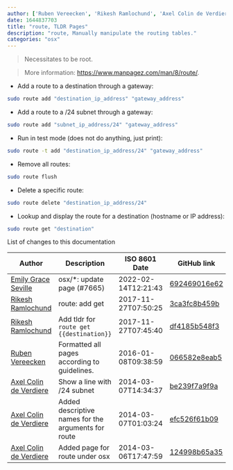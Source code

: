 ```yaml
---
author: ['Ruben Vereecken', 'Rikesh Ramlochund', 'Axel Colin de Verdiere', 'Emily Grace Seville']
date: 1644837703
title: "route, TLDR Pages"
description: "route, Manually manipulate the routing tables."
categories: "osx"
---
```

> Necessitates to be root.

> More information: <https://www.manpagez.com/man/8/route/>.

- Add a route to a destination through a gateway:

```bash
sudo route add "destination_ip_address" "gateway_address"
```

- Add a route to a /24 subnet through a gateway:

```bash
sudo route add "subnet_ip_address/24" "gateway_address"
```

- Run in test mode (does not do anything, just print):

```bash
sudo route -t add "destination_ip_address/24" "gateway_address"
```

- Remove all routes:

```bash
sudo route flush
```

- Delete a specific route:

```bash
sudo route delete "destination_ip_address/24"
```

- Lookup and display the route for a destination (hostname or IP address):

```bash
sudo route get "destination"
```
List of changes to this documentation


Author | Description | ISO 8601 Date | GitHub link
------|-----|-----|-----
[Emily Grace Seville](mailto:emilyseville7cf@gmail.com) | osx/*: update page (#7665) | 2022-02-14T12:21:43 | [692469016e62](https://github.com/tldr-pages/tldr/commit/692469016e62d4410ec92a8f29272e447046a0d2)
[Rikesh Ramlochund](mailto:rrikesh@gmail.com) | route: add get | 2017-11-27T07:50:25 | [3ca3fc8b459b](https://github.com/tldr-pages/tldr/commit/3ca3fc8b459bc25f89a820434ddbdc8965e9bb83)
[Rikesh Ramlochund](mailto:rrikesh@gmail.com) | Add tldr for `route get {{destination}}` | 2017-11-27T07:45:40 | [df4185b548f3](https://github.com/tldr-pages/tldr/commit/df4185b548f3d572ce6dc3070657f4e77e93564b)
[Ruben Vereecken](mailto:rubenvereecken@gmail.com) | Formatted all pages according to guidelines. | 2016-01-08T09:38:59 | [066582e8eab5](https://github.com/tldr-pages/tldr/commit/066582e8eab57bce9861cc8d379e158d61f1cc95)
[Axel Colin de Verdiere](mailto:axel@axelcdv.com) | Show a line with /24 subnet | 2014-03-07T14:34:37 | [be239f7a9f9a](https://github.com/tldr-pages/tldr/commit/be239f7a9f9a1929aa2e0c58ce856209dbdfbf51)
[Axel Colin de Verdiere](mailto:axel@axelcdv.com) | Added descriptive names for the arguments for route | 2014-03-07T01:03:24 | [efc526f61b09](https://github.com/tldr-pages/tldr/commit/efc526f61b098535dec75c0b9ee462bb3c42760b)
[Axel Colin de Verdiere](mailto:axel@axelcdv.com) | Added page for route under osx | 2014-03-06T17:47:59 | [124998b65a35](https://github.com/tldr-pages/tldr/commit/124998b65a35dc5b8fe41cb33ca548ea7eb10514)

